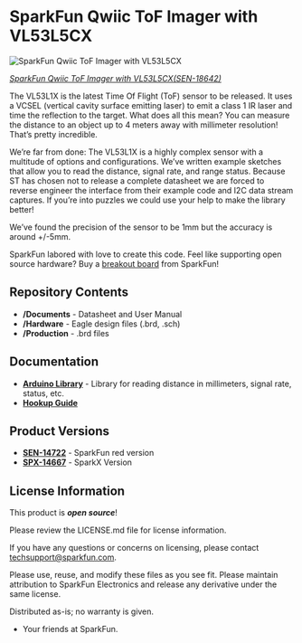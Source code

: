 SparkFun Qwiic ToF Imager with VL53L5CX
========================================

![SparkFun Qwiic ToF Imager with VL53L5CX](https://cdn.sparkfun.com/assets/parts/1/8/1/6/9/18642-SparkFun_Qwiic_ToF_Imager_-_VL53L5CX-01.jpg)

[*SparkFun Qwiic ToF Imager with VL53L5CX(SEN-18642)*](https://www.sparkfun.com/products/18642)

The VL53L1X is the latest Time Of Flight (ToF) sensor to be released. It uses a VCSEL (vertical cavity surface emitting laser) to emit a class 1 IR laser and time the reflection to the target. What does all this mean? You can measure the distance to an object up to 4 meters away with millimeter resolution! That’s pretty incredible.

We’re far from done: The VL53L1X is a highly complex sensor with a multitude of options and configurations. We’ve written example sketches that allow you to read the distance, signal rate, and range status. Because ST has chosen not to release a complete datasheet we are forced to reverse engineer the interface from their example code and I2C data stream captures. If you’re into puzzles we could use your help to make the library better!

We’ve found the precision of the sensor to be 1mm but the accuracy is around +/-5mm.

SparkFun labored with love to create this code. Feel like supporting open source hardware? 
Buy a [breakout board](https://www.sparkfun.com/products/14722) from SparkFun!

Repository Contents
-------------------

* **/Documents** - Datasheet and User Manual
* **/Hardware** - Eagle design files (.brd, .sch)
* **/Production** - .brd files

Documentation
--------------
* **[Arduino Library](https://github.com/sparkfun/SparkFun_VL53L1X_Arduino_Library)** - Library for reading distance in millimeters, signal rate, status, etc.
* **[Hookup Guide](https://learn.sparkfun.com/tutorials/qwiic-distance-sensor-vl53l1x-hookup-guide)**

Product Versions
--------------
* **[SEN-14722](https://www.sparkfun.com/products/14722)** - SparkFun red version
* **[SPX-14667](https://www.sparkfun.com/products/14667)** - SparkX Version 

License Information
-------------------

This product is _**open source**_! 

Please review the LICENSE.md file for license information. 

If you have any questions or concerns on licensing, please contact techsupport@sparkfun.com.

Please use, reuse, and modify these files as you see fit. Please maintain attribution to SparkFun Electronics and release any derivative under the same license.

Distributed as-is; no warranty is given.

- Your friends at SparkFun.
